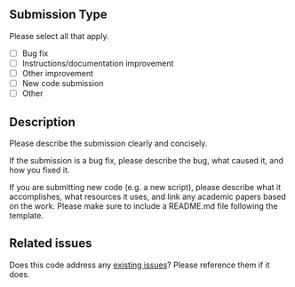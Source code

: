 ## Submission Type 

Please select all that apply. 

- [ ] Bug fix
- [ ] Instructions/documentation improvement 
- [ ] Other improvement 
- [ ] New code submission 
- [ ] Other 

## Description 

Please describe the submission clearly and concisely. 

If the submission is a bug fix, please describe the bug, what caused it, and how you fixed it. 

If you are submitting new code (e.g. a new script), please describe what it accomplishes, what resources it uses, and link any academic papers based on the work. Please make sure to include a README.md file following the template. 

## Related issues 

Does this code address any [existing issues](https://github.com/gkilleen33/rs-economics/issues)? Please reference them if it does. 


